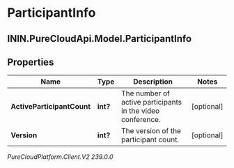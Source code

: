 # ParticipantInfo

## ININ.PureCloudApi.Model.ParticipantInfo

## Properties

|Name | Type | Description | Notes|
|------------ | ------------- | ------------- | -------------|
| **ActiveParticipantCount** | **int?** | The number of active participants in the video conference. | [optional] |
| **Version** | **int?** | The version of the participant count. | [optional] |



_PureCloudPlatform.Client.V2 239.0.0_
